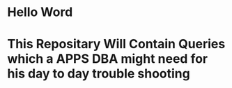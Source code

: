 # Hello Word 
# This Repositary Will Contain Queries which a APPS DBA might need for his day to day trouble shooting
